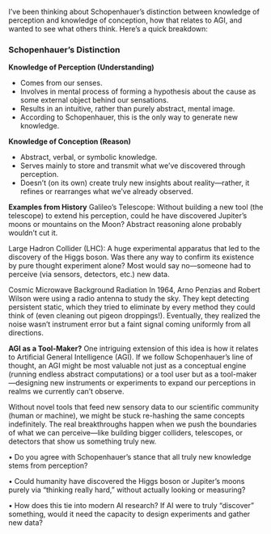 I’ve been thinking about Schopenhauer’s distinction between knowledge of perception and knowledge of conception, how that relates to AGI, and wanted to see what others think. Here’s a quick breakdown:

### **Schopenhauer’s Distinction**

**Knowledge of Perception (Understanding)**
- Comes from our senses.
- Involves in mental process of forming a hypothesis about the cause as some external object behind our sensations.
- Results in an intuitive, rather than purely abstract, mental image.
- According to Schopenhauer, this is the only way to generate new knowledge.


**Knowledge of Conception (Reason)**
- Abstract, verbal, or symbolic knowledge.
- Serves mainly to store and transmit what we’ve discovered through perception.
- Doesn’t (on its own) create truly new insights about reality—rather, it refines or rearranges what we’ve already observed.


**Examples from History**
Galileo’s Telescope: Without building a new tool (the telescope) to extend his perception, could he have discovered Jupiter’s moons or mountains on the Moon? Abstract reasoning alone probably wouldn’t cut it.

Large Hadron Collider (LHC): A huge experimental apparatus that led to the discovery of the Higgs boson. Was there any way to confirm its existence by pure thought experiment alone? Most would say no—someone had to perceive (via sensors, detectors, etc.) new data.

Cosmic Microwave Background Radiation In 1964, Arno Penzias and Robert Wilson were using a radio antenna to study the sky. They kept detecting persistent static, which they tried to eliminate by every method they could think of (even cleaning out pigeon droppings!). Eventually, they realized the noise wasn’t instrument error but a faint signal coming uniformly from all directions.

**AGI as a Tool-Maker?**
One intriguing extension of this idea is how it relates to Artificial General Intelligence (AGI). If we follow Schopenhauer’s line of thought, an AGI might be most valuable not just as a conceptual engine (running endless abstract computations) or a tool user but as a tool-maker—designing new instruments or experiments to expand our perceptions in realms we currently can’t observe.

Without novel tools that feed new sensory data to our scientific community (human or machine), we might be stuck re-hashing the same concepts indefinitely. The real breakthroughs happen when we push the boundaries of what we can perceive—like building bigger colliders, telescopes, or detectors that show us something truly new.

• Do you agree with Schopenhauer’s stance that all truly new knowledge stems from perception?

• Could humanity have discovered the Higgs boson or Jupiter’s moons purely via “thinking really hard,” without actually looking or measuring?

• How does this tie into modern AI research? If AI were to truly “discover” something, would it need the capacity to design experiments and gather new data?

